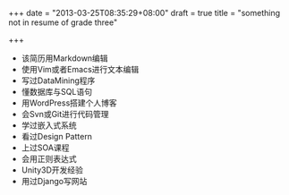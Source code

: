 +++
date = "2013-03-25T08:35:29+08:00"
draft = true
title = "something not in resume of grade three"

+++



* 该简历用Markdown编辑
* 使用Vim或者Emacs进行文本编辑
* 写过DataMining程序
* 懂数据库与SQL语句
* 用WordPress搭建个人博客
* 会Svn或Git进行代码管理
* 学过嵌入式系统
* 看过Design Pattern
* 上过SOA课程
* 会用正则表达式
* Unity3D开发经验
* 用过Django写网站